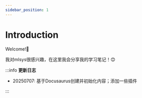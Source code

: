 ```yaml
---
sidebar_position: 1
---
```


# Introduction

Welcome!👏

我对mlsys很感兴趣，在这里我会分享我的学习笔记！😊

:::info
**更新日志**

- 20250707: 基于Docusaurus创建并初始化内容；添加一些插件

:::